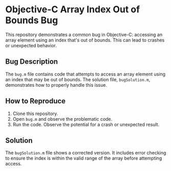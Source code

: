 # Objective-C Array Index Out of Bounds Bug

This repository demonstrates a common bug in Objective-C: accessing an array element using an index that's out of bounds.  This can lead to crashes or unexpected behavior.

## Bug Description
The `bug.m` file contains code that attempts to access an array element using an index that may be out of bounds.  The solution file, `bugSolution.m`, demonstrates how to properly handle this issue.

## How to Reproduce
1. Clone this repository.
2. Open `bug.m` and observe the problematic code.
3. Run the code. Observe the potential for a crash or unexpected result.

## Solution
The `bugSolution.m` file shows a corrected version.  It includes error checking to ensure the index is within the valid range of the array before attempting access.